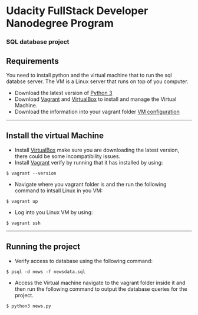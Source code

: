 # Udacity FullStack Developer Nanodegree Program
### SQL database project


## Requirements
You need to install python and the virtual machine that to run the sql databse server. The VM is a Linux server that runs on top of you computer.
* Download the latest version of [Python 3](https://www.python.org/downloads/)
* Download [Vagrant](https://www.vagrantup.com/downloads.html) and [VirtualBox](https://www.virtualbox.org) to install and manage the Virtual Machine.
* Download the information into your vagrant folder [VM configuration](https://d17h27t6h515a5.cloudfront.net/topher/2016/August/57b5f748_newsdata/newsdata.zip)



---



## Install the virtual Machine
* Install [VirtualBox](https://www.virtualbox.org) make sure you are downloading the latest version, there could be some incompatibility issues.
* Install [Vagrant](https://www.vagrantup.com/downloads.html) verify by running that it has installed by using:
```
$ vagrant --version
```
* Navigate where you vagrant folder is and the run the following command to intsall Linux in you VM:
```
$ vagrant up
```
* Log into you Linux VM by using:
```
$ vagrant ssh
```
---

## Running the project
* Verify access to database using the following command: 
```
$ psql -d news -f newsdata.sql
```
* Access the Virtual machine navigate to the vagrant folder inside it and then run the following command to output the database queries for the project.
```
$ python3 news.py
```

